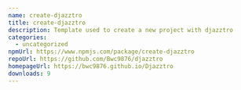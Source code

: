 ```yaml
---
name: create-djazztro
title: create-djazztro
description: Template used to create a new project with djazztro
categories:
  - uncategorized
npmUrl: https://www.npmjs.com/package/create-djazztro
repoUrl: https://github.com/Bwc9876/djazztro
homepageUrl: https://bwc9876.github.io/Djazztro
downloads: 9
---
```

